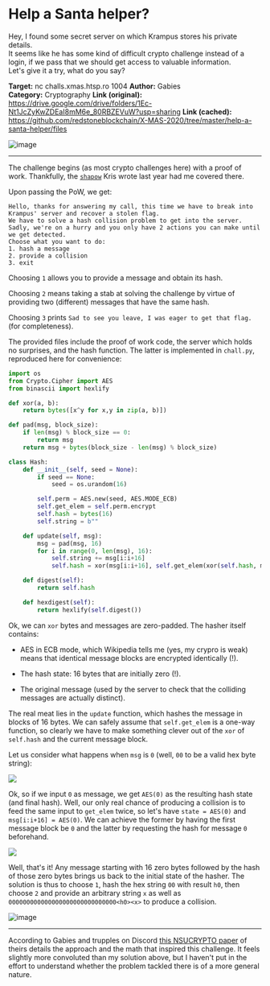 # Help a Santa helper?

Hey, I found some secret server on which Krampus stores his private details.  
It seems like he has some kind of difficult crypto challenge instead of a login, if we pass that we should get access to valuable information.  
Let's give it a try, what do you say?

**Target:** nc challs.xmas.htsp.ro 1004
**Author:** Gabies  
**Category:** Cryptography
**Link (original):** https://drive.google.com/drive/folders/1Ec-Nt1JcZyKwZDEaI8mM6e_80RBZEVuW?usp=sharing
**Link (cached):** https://github.com/redstoneblockchain/X-MAS-2020/tree/master/help-a-santa-helper/files

![image](https://user-images.githubusercontent.com/6524684/102717772-c3ce8380-42e4-11eb-9be3-99a7d31fb548.png)

---

The challenge begins (as most crypto challenges here) with a proof of work.
Thankfully, the [`shapow`](https://github.com/krisives/shapow) Kris wrote last year had me covered there.

Upon passing the PoW, we get:

```
Hello, thanks for answering my call, this time we have to break into Krampus' server and recover a stolen flag.
We have to solve a hash collision problem to get into the server.
Sadly, we're on a hurry and you only have 2 actions you can make until we get detected.
Choose what you want to do:
1. hash a message
2. provide a collision
3. exit
```

Choosing `1` allows you to provide a message and obtain its hash.

Choosing `2` means taking a stab at solving the challenge by virtue of providing two (different) messages that
have the same hash.

Choosing `3` prints `Sad to see you leave, I was eager to get that flag.` (for completeness).

The provided files include the proof of work code, the server which holds no surprises, and the hash function.
The latter is implemented in `chall.py`, reproduced here for convenience:

```python
import os
from Crypto.Cipher import AES
from binascii import hexlify

def xor(a, b):
    return bytes([x^y for x,y in zip(a, b)])

def pad(msg, block_size):
    if len(msg) % block_size == 0:
        return msg
    return msg + bytes(block_size - len(msg) % block_size)

class Hash:
    def __init__(self, seed = None):
        if seed == None:
            seed = os.urandom(16)

        self.perm = AES.new(seed, AES.MODE_ECB)
        self.get_elem = self.perm.encrypt
        self.hash = bytes(16)
        self.string = b""

    def update(self, msg):
        msg = pad(msg, 16)
        for i in range(0, len(msg), 16):
            self.string += msg[i:i+16]
            self.hash = xor(msg[i:i+16], self.get_elem(xor(self.hash, msg[i:i+16])))

    def digest(self):
        return self.hash

    def hexdigest(self):
        return hexlify(self.digest())
```

Ok, we can `xor` bytes and messages are zero-padded. The hasher itself contains:

- AES in ECB mode, which Wikipedia tells me (yes, my crypro is weak) means that identical message blocks are encrypted identically (!).

- The hash state: 16 bytes that are initially zero (!).

- The original message (used by the server to check that the colliding messages are actually distinct).

The real meat lies in the `update` function, which hashes the message in blocks of 16 bytes. We can safely assume that `self.get_elem`
is a one-way function, so clearly we have to make something clever out of the `xor` of `self.hash` and the current message block.

Let us consider what happens when `msg` is `0` (well, `00` to be a valid hex byte string):

<img src="https://render.githubusercontent.com/render/math?math=h(state=0, msg=0) = 0 \oplus AES(0 \oplus 0) = AES(0)">

Ok, so if we input `0` as message, we get `AES(0)` as the resulting hash state (and final hash). Well, our only real chance of
producing a collision is to feed the same input to `get_elem` twice, so let's have `state = AES(0)` and `msg[i:i+16] = AES(0)`.
We can achieve the former by having the first message block be `0` and the latter by requesting the hash for message `0` beforehand.

<img src="https://render.githubusercontent.com/render/math?math=h(state=AES(0), msg=AES(0)) = AES(0) \oplus AES(AES(0) \oplus AES(0)) = AES(0) \oplus AES(0) = 0">

Well, that's it! Any message starting with 16 zero bytes followed by the hash of those zero bytes  brings us back to the
initial state of the hasher. The solution is thus to choose `1`, hash the hex string `00` with result `h0`, then choose `2` and provide
an arbitrary string `x` as well as `000000000000000000000000000000<h0><x>` to produce a collision.

![image](https://user-images.githubusercontent.com/6524684/102719036-d304ff80-42eb-11eb-89fa-77924f53d533.png)

---

According to Gabies and trupples on Discord [this NSUCRYPTO paper](
https://cdn.discordapp.com/attachments/520005746457575435/789598299376189450/writeup-8.pdf) of theirs details the
approach and the math that inspired this challenge. It feels slightly more convoluted than my solution above,
but I haven't put in the effort to understand whether the problem tackled there is of a more general nature.
